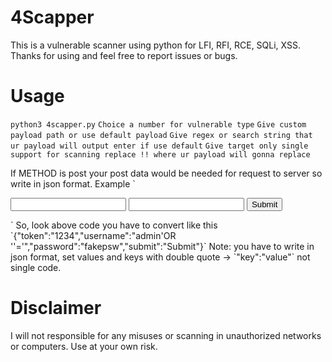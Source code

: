 # 4Scapper
This is a vulnerable scanner using python for LFI, RFI, RCE, SQLi, XSS. Thanks for using and feel free to report issues or bugs.

# Usage
`python3 4scapper.py`
`Choice a number for vulnerable type`
 `Give custom payload path or use default payload`
 `Give regex or search string that ur payload will output enter if use default`
 `Give target only single support for scanning replace !! where ur payload will gonna replace`
 
 If METHOD is post your post data would be needed for request to server so write in json format. Example
 `<form action="#" method="get">
  <input type="hidden" name="token" value="1234"/>
  <input type="text" name="username"/>
  <input type="password" name="password"/>
  <input type="submit" name="submit" value="Submit"/>
 </form>
 `
 So, look above code you have to convert like this
 `{"token":"1234","username":"admin'OR ''='","password":"fakepsw","submit":"Submit"}`
 Note: you have to write in json format, set values and keys with double quote -> `"key":"value"` not single code.
 
 # Disclaimer
 I will not responsible for any misuses or scanning in unauthorized networks or computers. Use at your own risk.
 

